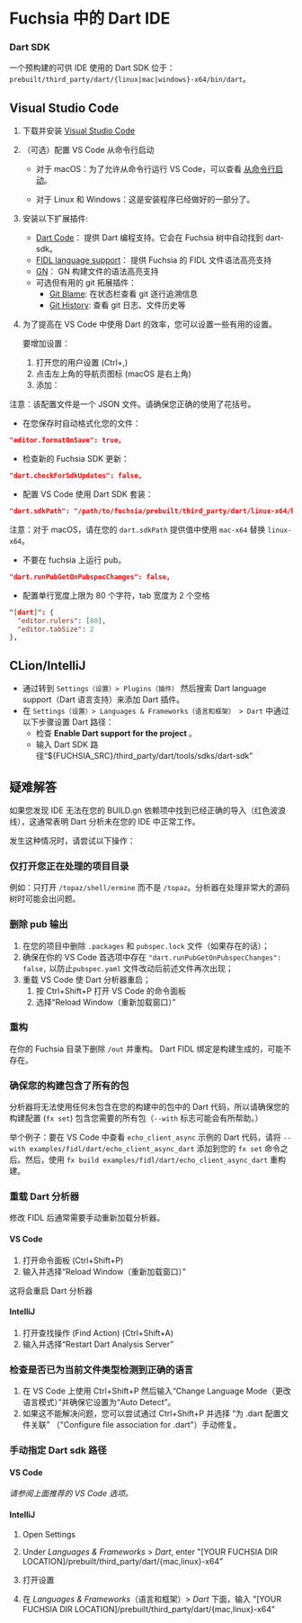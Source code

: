 <!-- # IDEs for Dart in Fuchsia -->

# Fuchsia 中的 Dart IDE

### Dart SDK

<!-- A prebuilt Dart SDK is available for IDE consumption at:
`prebuilt/third_party/dart/{linux|mac|windows}-x64/bin/dart`. -->

一个预构建的可供 IDE 使用的 Dart SDK 位于：`prebuilt/third_party/dart/{linux|mac|windows}-x64/bin/dart`。

## Visual Studio Code

<!-- 1.  Download and install [Visual Studio Code](https://code.visualstudio.com/)
1.  (Optional) Setup VS Code to launch from the command line

    *   For macOS: To allow running VS Code from the terminal using the `code`
        command, see
        [Launching from the command line](https://code.visualstudio.com/docs/setup/mac#_launching-from-the-command-line).

    *   For Linux and Windows: This should already be done as part of the
        installation

1.  Install the following extensions:

    *   [Dart Code](https://marketplace.visualstudio.com/items?itemName=Dart-Code.dart-code):
        Support for programming in Dart. It should automatically find the dart-sdk in the Fuchsia tree.
    *   [FIDL language support](https://marketplace.visualstudio.com/items?itemName=fuchsia-authors.language-fidl):
        Syntax highlighting support for Fuchsia's FIDL files
    *   [GN](https://marketplace.visualstudio.com/items?itemName=npclaudiu.vscode-gn):
        Syntax highlighting for GN build files
    *   Optional but helpful git extensions:
        *   [Git Blame](https://marketplace.visualstudio.com/items?itemName=waderyan.gitblame):
            See git blame information in the status bar
        *   [Git History](https://marketplace.visualstudio.com/items?itemName=donjayamanne.githistory):
            View git log, file history, etc.

1.  To improve your productivity for Dart in VS Code, you can set some useful
    settings.

    To add the settings:

    1. Open your user settings (Ctrl+,)
    1. Click the rotating page icon in the top left (or right for macOS) corner
    1. Add: -->

1.  下载并安装 [Visual Studio Code](https://code.visualstudio.com/)
1.  （可选）配置 VS Code 从命令行启动

    *   对于 macOS：为了允许从命令行运行 VS Code，可以查看
        [从命令行启动](https://code.visualstudio.com/docs/setup/mac#_launching-from-the-command-line)。

    *   对于 Linux 和 Windows：这是安装程序已经做好的一部分了。

1.  安装以下扩展插件:

    *   [Dart Code](https://marketplace.visualstudio.com/items?itemName=Dart-Code.dart-code)：
        提供 Dart 编程支持。它会在 Fuchsia 树中自动找到 dart-sdk。
    *   [FIDL language support](https://marketplace.visualstudio.com/items?itemName=fuchsia-authors.language-fidl)：
        提供 Fuchsia 的 FIDL 文件语法高亮支持
    *   [GN](https://marketplace.visualstudio.com/items?itemName=npclaudiu.vscode-gn)：
        GN 构建文件的语法高亮支持
    *   可选但有用的 git 拓展插件：
        *   [Git Blame](https://marketplace.visualstudio.com/items?itemName=waderyan.gitblame):
            在状态栏查看 git 逐行追溯信息
        *   [Git History](https://marketplace.visualstudio.com/items?itemName=donjayamanne.githistory):
            查看 git 日志、文件历史等

1.  为了提高在 VS Code 中使用 Dart 的效率，您可以设置一些有用的设置。

    要增加设置：

    1. 打开您的用户设置 (Ctrl+,)
    2. 点击左上角的导航页图标 (macOS 是右上角)
    3. 添加：

<!-- Note: This configuration file is a JSON file. Make sure that you properly use
curly braces. -->

注意：该配置文件是一个 JSON 文件。请确保您正确的使用了花括号。

<!-- * Auto-format your files when you save: -->

* 在您保存时自动格式化您的文件：

```json
"editor.formatOnSave": true,
```

<!-- * Check for new SDK updates for Fuchsia: -->

* 检查新的 Fuchsia SDK 更新：

```json
"dart.checkForSdkUpdates": false,
```

<!-- * Configure VS Code to use the bundled Dart SDK -->

* 配置 VS Code 使用 Dart SDK 套装：

```json
"dart.sdkPath": "/path/to/fuchsia/prebuilt/third_party/dart/linux-x64/bin/dart",
```

<!-- Note: For macOS, replace `linux-x64` with `mac-x64` in your supplied value for
`dart.sdkPath`. -->

注意：对于 macOS，请在您的 `dart.sdkPath` 提供值中使用 `mac-x64` 替换 `linux-x64`。

<!-- * Don't run pub with fuchsia. -->

* 不要在 fuchsia 上运行 pub。

```json
"dart.runPubGetOnPubspecChanges": false,
```

<!-- * Configure an 80 character ruler and a tab size of two spaces -->

* 配置单行宽度上限为 80 个字符，tab 宽度为 2 个空格

```json
"[dart]": {
  "editor.rulers": [80],
  "editor.tabSize": 2
},
```

## CLion/IntelliJ

<!-- * Add the Dart plugin by going to `Settings > Plugins` then searching for
  Dart language support.
* Set the Dart path in `Settings > Languages & Frameworks > Dart` by
  * Check __Enable Dart support for the project <project name>.__
  * Enter the Dart SDK path "${FUCHSIA_SRC}/third_party/dart/tools/sdks/dart-sdk" -->

* 通过转到 `Settings（设置）> Plugins（插件）` 然后搜索 Dart language support（Dart 语言支持）来添加 Dart 插件。
* 在 `Settings（设置）> Languages & Frameworks（语言和框架） > Dart` 中通过以下步骤设置 Dart 路径：
  * 检查 __Enable Dart support for the project <project name>__。
  * 输入 Dart SDK 路径“${FUCHSIA_SRC}/third_party/dart/tools/sdks/dart-sdk”

<!-- ## Troubleshooting -->

## 疑难解答

<!-- If you find that the IDE is unable to find imports (red squigglies) that are
already correctly in your BUILD.gn dependencies, this is usually a sign that
Dart analysis is not working properly in your IDE. -->

如果您发现 IDE 无法在您的 BUILD.gn 依赖项中找到已经正确的导入（红色波浪线），这通常表明 Dart 分析未在您的 IDE 中正常工作。

<!-- When this happens, try the following: -->

发生这种情况时，请尝试以下操作：

<!-- ### Open only the project directory you are working on -->
 
### 仅打开您正在处理的项目目录

<!-- E.g. only open `/topaz/shell/ermine` instead of `/topaz`. The analyzer can have
issues with really large source trees. -->

例如：只打开 `/topaz/shell/ermine` 而不是 `/topaz`。分析器在处理非常大的源码树时可能会出问题。

<!-- ### Remove pub output -->

### 删除 pub 输出

<!-- 1.  Delete the `.packages` and `pubspec.lock` files in your project (if
    present).
1.  Ensure that `"dart.runPubGetOnPubspecChanges": false,` is present in your
    VS Code preferences to prevent the files from reappearing whenever a
    `pubspec.yaml` file is edited.
1.  Reload VS Code to restart the Dart analyzer.
    1.  Press Ctrl+Shift+P to open the VS Code Command Palette
    1.  Select "Reload Window" -->

1. 在您的项目中删除 `.packages` 和 `pubspec.lock` 文件（如果存在的话）；
1. 确保在你的 VS Code 首选项中存在 `"dart.runPubGetOnPubspecChanges": false,` 以防止`pubspec.yaml` 文件改动后前述文件再次出现；
1. 重载 VS Code 使 Dart 分析器重启；
   1. 按 Ctrl+Shift+P 打开 VS Code 的命令面板
   2. 选择“Reload Window（重新加载窗口）”

<!-- ### Rebuild -->

### 重构

<!-- Delete `/out` from your Fuchsia directory and rebuild. Dart FIDL bindings are
build-generated and may be absent. -->

在你的 Fuchsia 目录下删除 `/out` 并重构。
Dart FIDL 绑定是构建生成的，可能不存在。

<!-- ### Ensure that your build contains all packages -->

### 确保您的构建包含了所有的包

<!-- Any Dart code from packages not included in your build will not be available to
the analyzer, so ensure your build configuration (`fx set`) includes all
the packages you need (the `--with` flag can be helpful.) -->

分析器将无法使用任何未包含在您的构建中的包中的 Dart 代码，所以请确保您的构建配置 (`fx set`) 包含您需要的所有包（`--with` 标志可能会有所帮助。）

<!-- For example, to view the `echo_client_async` example Dart code in VS Code, add
`--with examples/fidl/dart/echo_client_async_dart` to your `fx set`
command. Then, rebuild with `fx build examples/fidl/dart/echo_client_async_dart`. -->

举个例子：要在 VS Code 中查看 `echo_client_async` 示例的 Dart 代码，请将 `--with examples/fidl/dart/echo_client_async_dart` 添加到您的 `fx set` 命令之后。然后，使用 `fx build examples/fidl/dart/echo_client_async_dart` 重构建。

<!-- ### Reload the Dart Analyzer -->

### 重载 Dart 分析器

<!-- Manually reloading the analyzer is often needed after modifying FIDLs. -->

修改 FIDL 后通常需要手动重新加载分析器。

#### VS Code

<!-- 1.  Open the Command Palette (Ctrl+Shift+P)
1.  Enter and select "Reload Window" -->

1.  打开命令面板 (Ctrl+Shift+P)
1.  输入并选择“Reload Window（重新加载窗口）”

<!-- This also restarts the Dart analyzer. -->

这将会重启 Dart 分析器

#### IntelliJ

<!-- 1.  Open Find Action (Ctrl+Shift+A)
1.  Enter and select "Restart Dart Analysis Server" -->

1.  打开查找操作 (Find Action) (Ctrl+Shift+A)
1.  输入并选择“Restart Dart Analysis Server”

<!-- ### Check that the correct language has been detected for the current file type -->

### 检查是否已为当前文件类型检测到正确的语言

<!-- 1.  On VS Code use Ctrl+Shift+P then type "Change Language Mode" and ensure it is set to "Auto Detect".
1.  If this doesn't fix the issue you can try to manually fix via Ctrl+Shift+P and "Configure file association for .dart" -->

1.  在 VS Code 上使用 Ctrl+Shift+P 然后输入“Change Language Mode（更改语言模式）”并确保它设置为“Auto Detect”。
1.  如果这不能解决问题，您可以尝试通过 Ctrl+Shift+P 并选择 “为 .dart 配置文件关联” （"Configure file association for .dart"）手动修复。

<!-- ### Manually specifying the Dart sdk path -->

### 手动指定 Dart sdk 路径

#### VS Code

<!-- _See the recommended VS Code options above._ -->

_请参阅上面推荐的 VS Code 选项。_

#### IntelliJ

1.  Open Settings
1.  Under *Languages & Frameworks* > *Dart*, enter "[YOUR FUCHSIA DIR LOCATION]/prebuilt/third_party/dart/{mac,linux}-x64"

1.  打开设置
1.  在 *Languages & Frameworks*（语言和框架）> *Dart* 下面，输入 "[YOUR FUCHSIA DIR LOCATION]/prebuilt/third_party/dart/{mac,linux}-x64"
